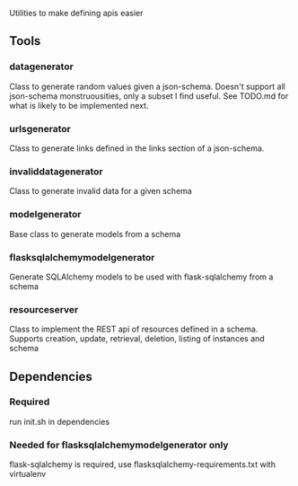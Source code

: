 Utilities to make defining apis easier

## Tools

### datagenerator 

Class to generate random values given a json-schema.
Doesn't support all json-schema monstruousities, only a subset I find useful.
See TODO.md for what is likely to be implemented next.

### urlsgenerator

Class to generate links defined in the links section of a json-schema.

### invaliddatagenerator

Class to generate invalid data for a given schema

### modelgenerator

Base class to generate models from a schema

### flasksqlalchemymodelgenerator

Generate SQLAlchemy models to be used with flask-sqlalchemy from a schema

### resourceserver

Class to implement the REST api of resources defined in a schema.
Supports creation, update, retrieval, deletion, listing of instances and schema

## Dependencies

### Required
run init.sh in dependencies

### Needed for flasksqlalchemymodelgenerator only

flask-sqlalchemy is required, use flasksqlalchemy-requirements.txt with virtualenv

